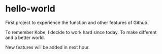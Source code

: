 # hello-world
First project to experience the function and other features of Github.

To remember Kobe, I decide to work hard since today. To make different and a better world.

New features will be added in next hour.